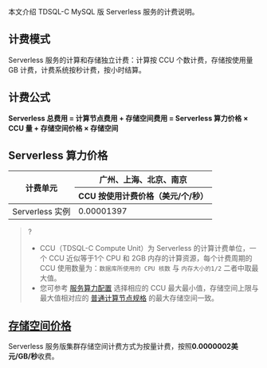 本文介绍 TDSQL-C MySQL 版 Serverless 服务的计费说明。

## 计费模式
Serverless 服务的计算和存储独立计费：计算按 CCU 个数计费，存储按使用量 GB 计费，计费系统按秒计费，按小时结算。

## 计费公式
**Serverless 总费用 = 计算节点费用 + 存储空间费用 = Serverless 算力价格 × CCU 量 + 存储空间价格 × 存储空间**

## Serverless 算力价格
<table>
<thead><tr>
<th rowspan=2 >计费单元</th>
<th >广州、上海、北京、南京</th>
<tr>
<th>CCU 按使用计费价格（美元/个/秒）</th></tr></thead>
<tbody><tr>
<td>Serverless 实例</td>
<td>0.00001397</td></tr>
</tbody></table>


>?
>- CCU（TDSQL-C Compute Unit）为 Serverless 的计算计费单位，一个 CCU 近似等于1个 CPU 和 2GB 内存的计算资源，每个计费周期的 CCU 使用数量为：`数据库所使用的 CPU 核数` 与 `内存大小的1/2` 二者中取最大值。
>- 您可参考 [服务算力配置](https://www.tencentcloud.com/document/product/1098/51975) 选择相应的 CCU 最大最小值，存储空间上限与最大值相对应的 [普通计算节点规格](https://intl.cloud.tencent.com/document/product/1098/46430) 的最大存储空间一致。

## [存储空间价格](id:cckjjg)
Serverless 服务版集群存储空间计费方式为按量计费，按照**0.0000002美元/GB/秒**收费。

